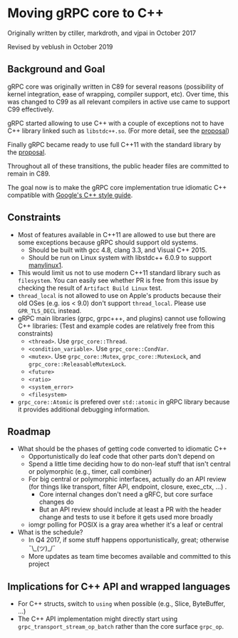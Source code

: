 # Moving gRPC core to C++

Originally written by ctiller, markdroth, and vjpai in October 2017

Revised by veblush in October 2019

## Background and Goal

gRPC core was originally written in C89 for several reasons
(possibility of kernel integration, ease of wrapping, compiler
support, etc). Over time, this was changed to C99 as all relevant
compilers in active use came to support C99 effectively.

gRPC started allowing to use C++ with a couple of exceptions not to
have C++ library linked such as `libstdc++.so`.
(For more detail, see the [proposal](https://github.com/grpc/proposal/blob/master/L6-core-allow-cpp.md))

Finally gRPC became ready to use full C++11 with the standard library by the [proposal](https://github.com[/grpc/proposal/blob/master/L59-core-allow-cppstdlib.md).

Throughout all of these transitions, the public header files are committed to remain in C89.

The goal now is to make the gRPC core implementation true idiomatic
C++ compatible with
[Google's C++ style guide](https://google.github.io/styleguide/cppguide.html).

## Constraints

- Most of features available in C++11 are allowed to use but there are some exceptions
  because gRPC should support old systems.
  - Should be built with gcc 4.8, clang 3.3, and Visual C++ 2015.
  - Should be run on Linux system with libstdc++ 6.0.9 to support
    [manylinux1](https://www.python.org/dev/peps/pep-0513).
- This would limit us not to use modern C++11 standard library such as `filesystem`.
  You can easily see whether PR is free from this issue by checking the result of
  `Artifact Build Linux` test.
- `thread_local` is not allowed to use on Apple's products because their old OSes
  (e.g. ios < 9.0) don't support `thread_local`. Please use `GPR_TLS_DECL` instead.
- gRPC main libraries (grpc, grpc+++, and plugins) cannot use following C++ libraries:
  (Test and example codes are relatively free from this constraints)
  - `<thread>`. Use `grpc_core::Thread`.
  - `<condition_variable>`. Use `grpc_core::CondVar`.
  - `<mutex>`. Use `grpc_core::Mutex`, `grpc_core::MutexLock`, and `grpc_core::ReleasableMutexLock`.
  - `<future>`
  - `<ratio>`
  - `<system_error>`
  - `<filesystem>`
- `grpc_core::Atomic` is prefered over `std::atomic` in gRPC library because it provides
  additional debugging information.

## Roadmap

- What should be the phases of getting code converted to idiomatic C++
  - Opportunistically do leaf code that other parts don't depend on
  - Spend a little time deciding how to do non-leaf stuff that isn't central or polymorphic (e.g., timer, call combiner)
  - For big central or polymorphic interfaces, actually do an API review (for things like transport, filter API, endpoint, closure, exec_ctx, ...) .
    - Core internal changes don't need a gRFC, but core surface changes do
    - But an API review should include at least a PR with the header change and tests to use it before it gets used more broadly
  - iomgr polling for POSIX is a gray area whether it's a leaf or central
- What is the schedule?
  - In Q4 2017, if some stuff happens opportunistically, great; otherwise ¯\\\_(ツ)\_/¯
  - More updates as team time becomes available and committed to this project

## Implications for C++ API and wrapped languages

- For C++ structs, switch to `using` when possible (e.g., Slice,
ByteBuffer, ...)
- The C++ API implementation might directly start using
`grpc_transport_stream_op_batch` rather than the core surface `grpc_op`.
